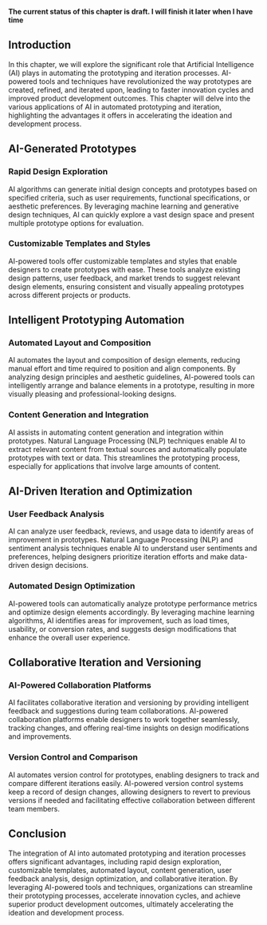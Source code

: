 **The current status of this chapter is draft. I will finish it later when I have time**

Introduction
------------

In this chapter, we will explore the significant role that Artificial Intelligence (AI) plays in automating the prototyping and iteration processes. AI-powered tools and techniques have revolutionized the way prototypes are created, refined, and iterated upon, leading to faster innovation cycles and improved product development outcomes. This chapter will delve into the various applications of AI in automated prototyping and iteration, highlighting the advantages it offers in accelerating the ideation and development process.

AI-Generated Prototypes
-----------------------

### Rapid Design Exploration

AI algorithms can generate initial design concepts and prototypes based on specified criteria, such as user requirements, functional specifications, or aesthetic preferences. By leveraging machine learning and generative design techniques, AI can quickly explore a vast design space and present multiple prototype options for evaluation.

### Customizable Templates and Styles

AI-powered tools offer customizable templates and styles that enable designers to create prototypes with ease. These tools analyze existing design patterns, user feedback, and market trends to suggest relevant design elements, ensuring consistent and visually appealing prototypes across different projects or products.

Intelligent Prototyping Automation
----------------------------------

### Automated Layout and Composition

AI automates the layout and composition of design elements, reducing manual effort and time required to position and align components. By analyzing design principles and aesthetic guidelines, AI-powered tools can intelligently arrange and balance elements in a prototype, resulting in more visually pleasing and professional-looking designs.

### Content Generation and Integration

AI assists in automating content generation and integration within prototypes. Natural Language Processing (NLP) techniques enable AI to extract relevant content from textual sources and automatically populate prototypes with text or data. This streamlines the prototyping process, especially for applications that involve large amounts of content.

AI-Driven Iteration and Optimization
------------------------------------

### User Feedback Analysis

AI can analyze user feedback, reviews, and usage data to identify areas of improvement in prototypes. Natural Language Processing (NLP) and sentiment analysis techniques enable AI to understand user sentiments and preferences, helping designers prioritize iteration efforts and make data-driven design decisions.

### Automated Design Optimization

AI-powered tools can automatically analyze prototype performance metrics and optimize design elements accordingly. By leveraging machine learning algorithms, AI identifies areas for improvement, such as load times, usability, or conversion rates, and suggests design modifications that enhance the overall user experience.

Collaborative Iteration and Versioning
--------------------------------------

### AI-Powered Collaboration Platforms

AI facilitates collaborative iteration and versioning by providing intelligent feedback and suggestions during team collaborations. AI-powered collaboration platforms enable designers to work together seamlessly, tracking changes, and offering real-time insights on design modifications and improvements.

### Version Control and Comparison

AI automates version control for prototypes, enabling designers to track and compare different iterations easily. AI-powered version control systems keep a record of design changes, allowing designers to revert to previous versions if needed and facilitating effective collaboration between different team members.

Conclusion
----------

The integration of AI into automated prototyping and iteration processes offers significant advantages, including rapid design exploration, customizable templates, automated layout, content generation, user feedback analysis, design optimization, and collaborative iteration. By leveraging AI-powered tools and techniques, organizations can streamline their prototyping processes, accelerate innovation cycles, and achieve superior product development outcomes, ultimately accelerating the ideation and development process.
